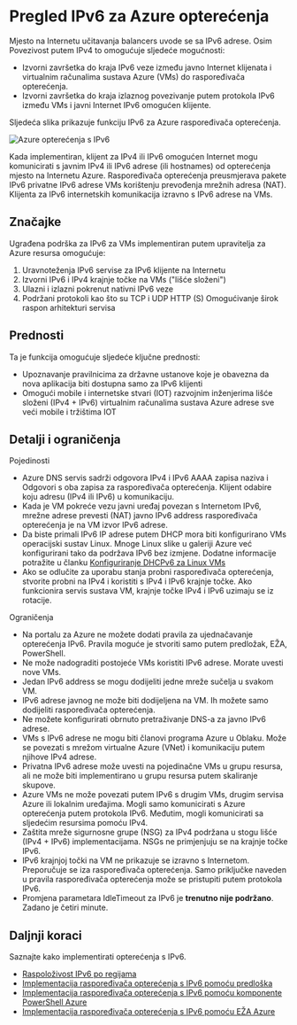 <properties
    pageTitle="Pregled IPv6 za Azure opterećenja | Microsoft Azure"
    description="Objašnjenje podrška za IPv6 za Azure raspoređivača opterećenja i uravnoteženja VMs."
    services="load-balancer"
    documentationCenter="na"
    authors="sdwheeler"
    manager="carmonm"
    editor=""
    keywords="IPv6, azure opterećenja, dvostruki snop, javnu ip, izvorni ipv6, mobile, iot"
/>
<tags
    ms.service="load-balancer"
    ms.devlang="na"
    ms.topic="article"
    ms.tgt_pltfrm="na"
    ms.workload="infrastructure-services"
    ms.date="09/14/2016"
    ms.author="sewhee"
/>

# <a name="overview-of-ipv6-for-azure-load-balancer"></a>Pregled IPv6 za Azure opterećenja

Mjesto na Internetu učitavanja balancers uvode se sa IPv6 adrese. Osim Povezivost putem IPv4 to omogućuje sljedeće mogućnosti:

* Izvorni završetka do kraja IPv6 veze između javno Internet klijenata i virtualnim računalima sustava Azure (VMs) do raspoređivača opterećenja.
* Izvorni završetka do kraja izlaznog povezivanje putem protokola IPv6 između VMs i javni Internet IPv6 omogućen klijente.

Sljedeća slika prikazuje funkciju IPv6 za Azure raspoređivača opterećenja.

![Azure opterećenja s IPv6](./media/load-balancer-ipv6-overview/load-balancer-ipv6.png)

Kada implementiran, klijent za IPv4 ili IPv6 omogućen Internet mogu komunicirati s javnim IPv4 ili IPv6 adrese (ili hostnames) od opterećenja mjesto na Internetu Azure. Raspoređivača opterećenja preusmjerava pakete IPv6 privatne IPv6 adrese VMs korištenju prevođenja mrežnih adresa (NAT). Klijenta za IPv6 internetskih komunikacija izravno s IPv6 adrese na VMs.

## <a name="features"></a>Značajke

Ugrađena podrška za IPv6 za VMs implementiran putem upravitelja za Azure resursa omogućuje:

1. Uravnoteženja IPv6 servise za IPv6 klijente na Internetu
2. Izvorni IPv6 i IPv4 krajnje točke na VMs ("lišće složeni")
3. Ulazni i izlazni pokrenut nativni IPv6 veze
4. Podržani protokoli kao što su TCP i UDP HTTP (S) Omogućivanje širok raspon arhitekturi servisa

## <a name="benefits"></a>Prednosti

Ta je funkcija omogućuje sljedeće ključne prednosti:

* Upoznavanje pravilnicima za državne ustanove koje je obavezna da nova aplikacija biti dostupna samo za IPv6 klijenti
* Omogući mobile i internetske stvari (IOT) razvojnim inženjerima lišće složeni (IPv4 + IPv6) virtualnim računalima sustava Azure adrese sve veći mobile i tržištima IOT

## <a name="details-and-limitations"></a>Detalji i ograničenja

Pojedinosti

* Azure DNS servis sadrži odgovora IPv4 i IPv6 AAAA zapisa naziva i Odgovori s oba zapisa za raspoređivača opterećenja. Klijent odabire koju adresu (IPv4 ili IPv6) u komunikaciju.
* Kada je VM pokreće vezu javni uređaj povezan s Internetom IPv6, mrežne adrese prevesti (NAT) javno IPv6 address raspoređivača opterećenja je na VM izvor IPv6 adrese.
* Da biste primali IPv6 IP adrese putem DHCP mora biti konfigurirano VMs operacijski sustav Linux. Mnoge Linux slike u galeriji Azure već konfigurirani tako da podržava IPv6 bez izmjene. Dodatne informacije potražite u članku [Konfiguriranje DHCPv6 za Linux VMs](load-balancer-ipv6-for-linux.md)
* Ako se odlučite za uporabu stanja probni raspoređivača opterećenja, stvorite probni na IPv4 i koristiti s IPv4 i IPv6 krajnje točke. Ako funkcionira servis sustava VM, krajnje točke IPv4 i IPv6 uzimaju se iz rotacije.

Ograničenja

* Na portalu za Azure ne možete dodati pravila za ujednačavanje opterećenja IPv6. Pravila moguće je stvoriti samo putem predložak, EŽA, PowerShell.
* Ne može nadograditi postojeće VMs koristiti IPv6 adrese. Morate uvesti nove VMs.
* Jedan IPv6 address se mogu dodijeliti jedne mreže sučelja u svakom VM.
* IPv6 adrese javnog ne može biti dodijeljena na VM. Ih možete samo dodijeliti raspoređivača opterećenja.
* Ne možete konfigurirati obrnuto pretraživanje DNS-a za javno IPv6 adrese.
* VMs s IPv6 adrese ne mogu biti članovi programa Azure u Oblaku. Može se povezati s mrežom virtualne Azure (VNet) i komunikaciju putem njihove IPv4 adrese.
* Privatna IPv6 adrese može uvesti na pojedinačne VMs u grupu resursa, ali ne može biti implementirano u grupu resursa putem skaliranje skupove.
* Azure VMs ne može povezati putem IPv6 s drugim VMs, drugim servisa Azure ili lokalnim uređajima. Mogli samo komunicirati s Azure opterećenja putem protokola IPv6. Međutim, mogli komunicirati sa sljedećim resursima pomoću IPv4.
* Zaštita mreže sigurnosne grupe (NSG) za IPv4 podržana u stogu lišće (IPv4 + IPv6) implementacijama. NSGs ne primjenjuju se na krajnje točke IPv6.
* IPv6 krajnjoj točki na VM ne prikazuje se izravno s Internetom. Preporučuje se iza raspoređivača opterećenja. Samo priključke naveden u pravila raspoređivača opterećenja može se pristupiti putem protokola IPv6.
* Promjena parametara IdleTimeout za IPv6 je **trenutno nije podržano**. Zadano je četiri minute.

## <a name="next-steps"></a>Daljnji koraci

Saznajte kako implementirati opterećenja s IPv6.

* [Raspoloživost IPv6 po regijama](https://go.microsoft.com/fwlink/?linkid=828357)
* [Implementacija raspoređivača opterećenja s IPv6 pomoću predloška](load-balancer-ipv6-internet-template.md)
* [Implementacija raspoređivača opterećenja s IPv6 pomoću komponente PowerShell Azure](load-balancer-ipv6-internet-ps.md)
* [Implementacija raspoređivača opterećenja s IPv6 pomoću EŽA Azure](load-balancer-ipv6-internet-cli.md)
